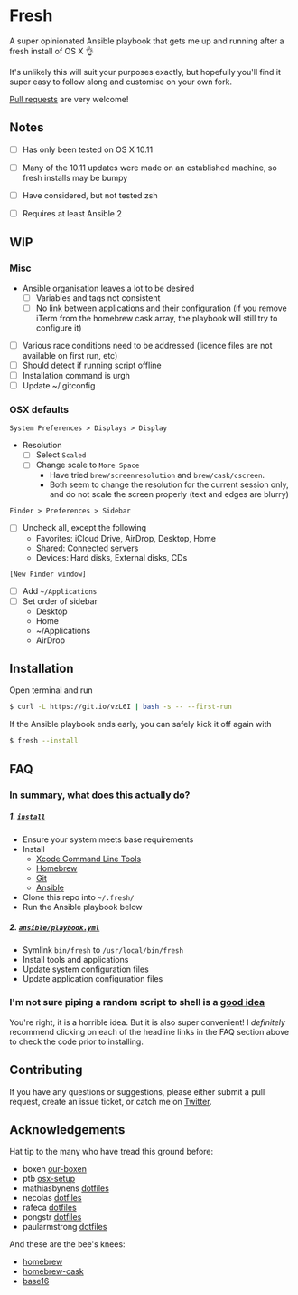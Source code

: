 # Fresh
A super opinionated Ansible playbook that gets me up and running after a fresh install of OS X :ok_hand:

It's unlikely this will suit your purposes exactly, but hopefully you'll find it super easy to follow along and customise on your own fork.

[Pull requests](https://help.github.com/articles/creating-a-pull-request/) are very welcome!


## Notes
- [ ] Has only been tested on OS X 10.11
- [ ] Many of the 10.11 updates were made on an established machine, so fresh installs may be bumpy
- [ ] Have considered, but not tested zsh
- [ ] Requires at least Ansible 2


## WIP
### Misc
- Ansible organisation leaves a lot to be desired
  - [ ] Variables and tags not consistent
  - [ ] No link between applications and their configuration (if you remove iTerm from the homebrew cask array, the playbook will still try to configure it)
- [ ] Various race conditions need to be addressed (licence files are not available on first run, etc)
- [ ] Should detect if running script offline
- [ ] Installation command is urgh
- [ ] Update ~/.gitconfig

### OSX defaults
`System Preferences > Displays > Display`
- Resolution
  - [ ] Select `Scaled`
  - [ ] Change scale to `More Space`
    - Have tried `brew/screenresolution` and `brew/cask/cscreen`.
    - Both seem to change the resolution for the current session only, and do not scale the screen properly (text and edges are blurry)

`Finder > Preferences > Sidebar`
- [ ] Uncheck all, except the following
  - Favorites: iCloud Drive, AirDrop, Desktop, Home
  - Shared: Connected servers
  - Devices: Hard disks, External disks, CDs

`[New Finder window]`
- [ ] Add `~/Applications`
- [ ] Set order of sidebar
  - Desktop
  - Home
  - ~/Applications
  - AirDrop


## Installation
Open terminal and run
``` sh
$ curl -L https://git.io/vzL6I | bash -s -- --first-run
```
If the Ansible playbook ends early, you can safely kick it off again with
``` sh
$ fresh --install
```

## FAQ
### In summary, what does this actually do?
##### 1. [`install`](install)
- Ensure your system meets base requirements
- Install
  - [Xcode Command Line Tools](https://developer.apple.com/xcode/downloads/)
  - [Homebrew](http://brew.sh/)
  - [Git](http://git-scm.com/downloads/)
  - [Ansible](http://docs.ansible.com/intro_installation.html)
- Clone this repo into `~/.fresh/`
- Run the Ansible playbook below

##### 2. [`ansible/playbook.yml`](ansible/playbook.yml)
- Symlink `bin/fresh` to `/usr/local/bin/fresh`
- Install tools and applications
- Update system configuration files
- Update application configuration files

### I'm not sure piping a random script to shell is a [good idea](http://www.seancassidy.me/dont-pipe-to-your-shell.html)
You're right, it is a horrible idea. But it is also super convenient! I _definitely_ recommend clicking on each of the headline links in the FAQ section above to check the code prior to installing.

## Contributing
If you have any questions or suggestions, please either submit a pull request, create an issue ticket, or catch me on [Twitter](https://twitter.com/d3v1an7).

## Acknowledgements
Hat tip to the many who have tread this ground before:
- boxen [our-boxen](https://boxen.github.com/)
- ptb [osx-setup](https://github.com/ptb/Mac-OS-X-Lion-Setup)
- mathiasbynens [dotfiles](https://github.com/mathiasbynens/dotfiles)
- necolas [dotfiles](https://github.com/necolas/dotfiles)
- rafeca [dotfiles](https://github.com/rafeca/dotfiles)
- pongstr [dotfiles](https://github.com/pongstr/dotfiles)
- paularmstrong [dotfiles](https://github.com/paularmstrong/dotfiles)

And these are the bee's knees:
- [homebrew](https://github.com/Homebrew/homebrew)
- [homebrew-cask](https://github.com/caskroom/homebrew-cask)
- [base16](https://github.com/chriskempson/base16)
